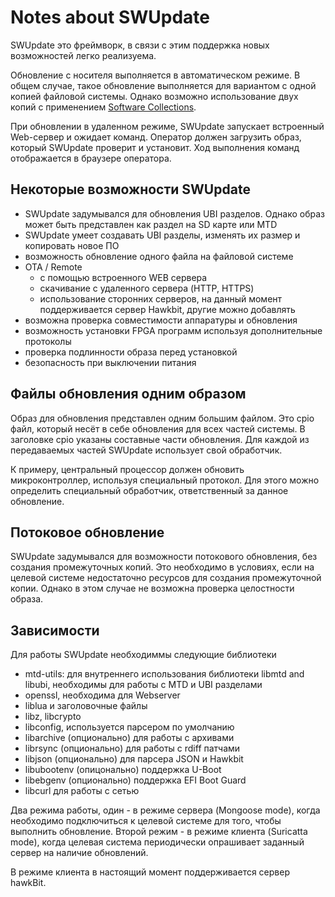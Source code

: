 # Notes about SWUpdate

SWUpdate это фреймворк, в связи с этим поддержка новых возможностей легко реализуема.

Обновление с носителя выполняется в автоматическом режиме. В общем случае, такое обновление выполняется для вариантом с одной копией файловой системы. Однако возможно использование двух копий с применением [Software Collections](http://sbabic.github.io/swupdate/sw-description.html#collections).

При обновлении в удаленном режиме, SWUpdate запускает встроенный Web-сервер и ожидает команд. Оператор должен загрузить образ, который SWUpdate проверит и установит. Ход выполнения команд отображается в браузере оператора.

## Некоторые возможности SWUpdate

* SWUpdate задумывался для обновления UBI разделов. Однако образ может быть представлен как раздел на SD карте или MTD
* SWUpdate умеет создавать UBI разделы, изменять их размер и копировать новое ПО
* возможность обновление одного файла на файловой системе
* OTA / Remote
  * с помощью встроенного WEB сервера
  * скачивание с удаленного сервера (HTTP, HTTPS)
  * использование сторонних серверов, на данный момент поддерживается сервер Hawkbit, другие можно добавлять
* возможна проверка совместимости аппаратуры и обновления
* возможность установки FPGA программ используя дополнительные протоколы
* проверка подлинности образа перед установкой
* безопасность при выключении питания

## Файлы обновления одним образом

Образ для обновления представлен одним большим файлом. Это cpio файл, который несёт в себе обновления для всех частей системы. В заголовке cpio указаны составные части обновления. Для каждой из передаваемых частей SWUpdate использует свой обработчик.

К примеру,  центральный процессор должен обновить микроконтроллер, используя специальный протокол. Для этого можно определить специальный обработчик, ответственный за данное обновление.

## Потоковое обновление

SWUpdate задумывался для возможности потокового обновления, без создания промежуточных копий. Это необходимо в условиях, если на целевой системе недостаточно ресурсов для создания промежуточной копии. Однако в этом случае не возможна проверка целостности образа.

## Зависимости

Для работы SWUpdate необходиммы следующие библиотеки

* mtd-utils: для внутреннего использования библиотеки libmtd and libubi, необходимы для работы с MTD и UBI разделами
* openssl, необходима для Webserver
* liblua и заголовочные файлы
* libz, libcrypto
* libconfig, используется парсером по умолчанию
* libarchive (опционально) для работы с архивами
* librsync (опционально) для работы с rdiff патчами
* libjson (опционально) для парсера JSON и Hawkbit
* libubootenv (опицонально) поддержка U-Boot
* libebgenv (опционально) поддержка EFI Boot Guard
* libcurl для работы с сетью

Два режима работы, один - в режиме сервера (Mongoose mode), когда необходимо подключиться к целевой системе для того, чтобы выполнить обновление. Второй режим - в режиме клиента (Suricatta mode), когда целевая система периодически опрашивает заданный сервер на наличие обновлений.

В режиме клиента в настоящий момент поддерживается сервер hawkBit.
